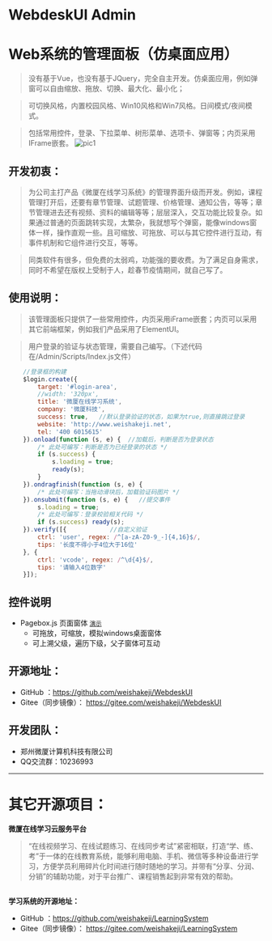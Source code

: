 ﻿# WebdeskUI Admin
# Web系统的管理面板（仿桌面应用）
>没有基于Vue，也没有基于JQuery，完全自主开发。仿桌面应用，例如弹窗可以自由缩放、拖放、切换、最大化、最小化；

>可切换风格，内置校园风格、Win10风格和Win7风格。日间模式/夜间模式。

>包括常用控件，登录、下拉菜单、树形菜单、选项卡、弹窗等；内页采用IFrame嵌套。
![pic1](http://webdesk.weisha100.cn/other/images/ui.png)

## 开发初衷：
> 为公司主打产品《微厦在线学习系统》的管理界面升级而开发。例如，课程管理打开后，还要有章节管理、试题管理、价格管理、通知公告，等等；章节管理进去还有视频、资料的编辑等等；层层深入，交互功能比较复杂。如果通过普通的页面跳转实现，太繁杂，我就想写个弹窗，能像windows窗体一样，操作直观一些。且可缩放、可拖放、可以与其它控件进行互动，有事件机制和它组件进行交互，等等。

> 同类软件有很多，但免费的太弱鸡，功能强的要收费。为了满足自身需求，同时不希望在版权上受制于人，趁春节疫情期间，就自己写了。

## 使用说明：
> 该管理面板只提供了一些常用控件，内页采用iFrame嵌套；内页可以采用其它前端框架，例如我们产品采用了ElementUI。

> 用户登录的验证与状态管理，需要自己编写。（下述代码在/Admin/Scripts/Index.js文件）
``` javascript
    //登录框的构建
    $login.create({
        target: '#login-area',
        //width: '320px',
        title: '微厦在线学习系统',
        company: '微厦科技',
        success: true,   //默认登录验证的状态，如果为true,则直接跳过登录
        website: 'http://www.weishakeji.net',
        tel: '400 6015615'
    }).onload(function (s, e) {  //加载后，判断是否为登录状态
        /* 此处可编写：判断是否为已经登录的状态 */
        if (s.success) {
            s.loading = true;
            ready(s);
        }
    }).ondragfinish(function (s, e) {
        /* 此处可编写：当拖动滑块后，加载验证码图片 */
    }).onsubmit(function (s, e) {   //提交事件
        s.loading = true;
        /* 此处可编写：登录校验相关代码 */
        if (s.success) ready(s);
    }).verify([{            //自定义验证
        ctrl: 'user', regex: /^[a-zA-Z0-9_-]{4,16}$/,
        tips: '长度不得小于4位大于16位'
    }, {
        ctrl: 'vcode', regex: /^\d{4}$/,
        tips: '请输入4位数字'
    }]);
```
## 控件说明
* Pagebox.js 页面窗体 <a href="https://github.com/weishakeji/WebdeskUI" target="_blank">`演示`</a>
   * 可拖放，可缩放，模拟windows桌面窗体
   * 可上溯父级，遍历下级，父子窗体可互动

## 开源地址：
* GitHub ：<a href="http://webdesk.weisha100.cn/ctrls/pagebox.html" target="_blank">https://github.com/weishakeji/WebdeskUI</a> 
* Gitee（同步镜像）： <a href="https://gitee.com/weishakeji/WebdeskUI" target="_blank">https://gitee.com/weishakeji/WebdeskUI</a> 

## 开发团队：
* 郑州微厦计算机科技有限公司
* QQ交流群：10236993

<hr/>


# 其它开源项目：
<b> 微厦在线学习云服务平台</b>
>“在线视频学习、在线试题练习、在线同步考试”紧密相联，打造“学、练、考”于一体的在线教育系统，能够利用电脑、手机、微信等多种设备进行学习，方便学员利用碎片化时间进行随时随地的学习。并带有“分享、分润、分销”的辅助功能，对于平台推广、课程销售起到非常有效的帮助。

## 

<b> 学习系统的开源地址：</b>
* GitHub ：<a href="https://github.com/weishakeji/LearningSystem" target="_blank">https://github.com/weishakeji/LearningSystem</a> 
* Gitee（同步镜像）： <a href="https://gitee.com/weishakeji/LearningSystem" target="_blank">https://gitee.com/weishakeji/LearningSystem</a> 

